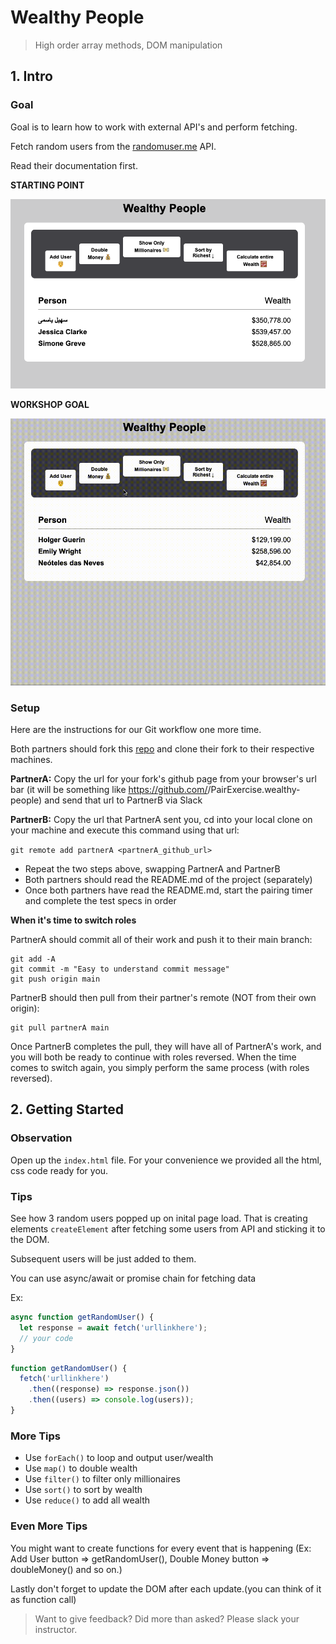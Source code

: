 # Wealthy People

> High order array methods, DOM manipulation

## 1. Intro

### Goal

Goal is to learn how to work with external API's and perform fetching.

Fetch random users from the [randomuser.me](https://randomuser.me) API.

Read their documentation first.

**STARTING POINT**

![start](../../_media/workshops/wealthy-people/wealthy-people-start.png)

**WORKSHOP GOAL**

![goal](../../_media/workshops/wealthy-people/wealthy-people-result.gif)

### Setup

Here are the instructions for our Git workflow one more time.

Both partners should fork this [repo](https://github.com/urakymzhan/wealthy-people) and clone their fork to their respective machines.

**PartnerA:** Copy the url for your fork's github page from your browser's url bar (it will be something like https://github.com/<PartnerA>/PairExercise.wealthy-people) and send that url to PartnerB via Slack

**PartnerB:** Copy the url that PartnerA sent you, cd into your local clone on your machine and execute this command using that url:

`git remote add partnerA <partnerA_github_url>`

- Repeat the two steps above, swapping PartnerA and PartnerB
- Both partners should read the README.md of the project (separately)
- Once both partners have read the README.md, start the pairing timer and complete the test specs in order

**When it's time to switch roles**

PartnerA should commit all of their work and push it to their main branch:

```
git add -A
git commit -m "Easy to understand commit message"
git push origin main
```

PartnerB should then pull from their partner's remote (NOT from their own origin):

```
git pull partnerA main
```

Once PartnerB completes the pull, they will have all of PartnerA's work, and you will both be ready to continue with roles reversed. When the time comes to switch again, you simply perform the same process (with roles reversed).

## 2. Getting Started

### Observation

Open up the `index.html` file. For your convenience we provided all the html, css code ready for you.

### Tips

See how 3 random users popped up on inital page load. That is creating elements `createElement` after fetching some users from API and sticking it to the DOM.

Subsequent users will be just added to them.

You can use async/await or promise chain for fetching data

Ex:

```javascript
async function getRandomUser() {
  let response = await fetch('urllinkhere');
  // your code
}
```

```javascript
function getRandomUser() {
  fetch('urllinkhere')
    .then((response) => response.json())
    .then((users) => console.log(users));
}
```

### More Tips

- Use `forEach()` to loop and output user/wealth
- Use `map()` to double wealth
- Use `filter()` to filter only millionaires
- Use `sort()` to sort by wealth
- Use `reduce()` to add all wealth

### Even More Tips

You might want to create functions for every event that is happening (Ex: Add User button => getRandomUser(), Double Money button => doubleMoney() and so on.)

Lastly don't forget to update the DOM after each update.(you can think of it as function call)

> Want to give feedback? Did more than asked? Please slack your instructor.
